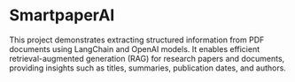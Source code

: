 # SmartpaperAI

This project demonstrates extracting structured information from PDF documents using LangChain and OpenAI models. It enables efficient retrieval-augmented generation (RAG) for research papers and documents, providing insights such as titles, summaries, publication dates, and authors.
